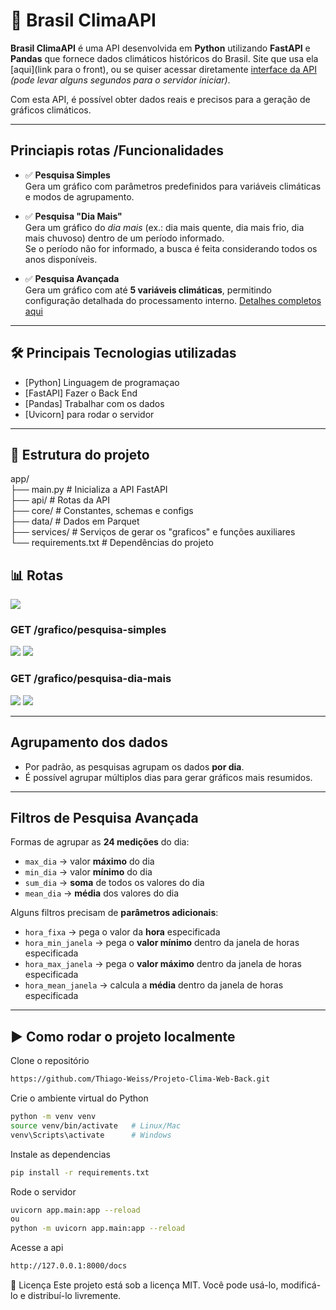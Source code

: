 # 📍 Brasil ClimaAPI

**Brasil ClimaAPI** é uma API desenvolvida em **Python** utilizando **FastAPI** e **Pandas** que fornece dados climáticos históricos do Brasil. Site que usa ela [aqui](link para o front), ou se quiser acessar diretamente [interface da API](https://projeto-clima-web-back.onrender.com/docs) *(pode levar alguns segundos para o servidor iniciar)*.

Com esta API, é possível obter dados reais e precisos para a geração de gráficos climáticos.


---

## Princiapis rotas /Funcionalidades

- ✅ **Pesquisa Simples**  
  Gera um gráfico com parâmetros predefinidos para variáveis climáticas e modos de agrupamento.

- ✅ **Pesquisa "Dia Mais"**  
  Gera um gráfico do *dia mais* (ex.: dia mais quente, dia mais frio, dia mais chuvoso) dentro de um período informado.  
  Se o período não for informado, a busca é feita considerando todos os anos disponíveis.

- ✅ **Pesquisa Avançada**  
  Gera um gráfico com até **5 variáveis climáticas**, permitindo configuração detalhada do processamento interno. [Detalhes completos aqui](##Agrupamento-dos-dados)


---

## 🛠️ Principais Tecnologias utilizadas

- [Python] Linguagem de programaçao
- [FastAPI] Fazer o Back End
- [Pandas] Trabalhar com os dados
- [Uvicorn] para rodar o servidor

---

## 📂 Estrutura do projeto
app/  
├── main.py # Inicializa a API FastAPI  
├── api/ # Rotas da API  
├── core/ # Constantes, schemas e configs  
├── data/ # Dados em Parquet  
├── services/ # Serviços de gerar os "graficos" e funções auxiliares  
└── requirements.txt # Dependências do projeto  


## 📊 Rotas
![](img/docs.png)

### GET /grafico/pesquisa-simples
![](img/pesquisa_simples.png) ![](img/pesquisa_simples_resposta.png)

### GET /grafico/pesquisa-dia-mais
![](img/pesquisa_dia_mais.png) ![](img/pesquisa_dia_mais_resposta.png)

---

## Agrupamento dos dados

- Por padrão, as pesquisas agrupam os dados **por dia**.  
- É possível agrupar múltiplos dias para gerar gráficos mais resumidos.

---

## Filtros de Pesquisa Avançada

Formas de agrupar as **24 medições** do dia:

- `max_dia` → valor **máximo** do dia  
- `min_dia` → valor **mínimo** do dia  
- `sum_dia` → **soma** de todos os valores do dia  
- `mean_dia` → **média** dos valores do dia  

Alguns filtros precisam de **parâmetros adicionais**:

- `hora_fixa` → pega o valor da **hora** especificada    
- `hora_min_janela` → pega o **valor mínimo** dentro da janela de horas especificada    
- `hora_max_janela` → pega o **valor máximo** dentro da janela de horas especificada    
- `hora_mean_janela` → calcula a **média** dentro da janela de horas especificada    

---

## ▶️ Como rodar o projeto localmente

Clone o repositório
```bash
https://github.com/Thiago-Weiss/Projeto-Clima-Web-Back.git
```
Crie o ambiente virtual do Python
```bash
python -m venv venv
source venv/bin/activate   # Linux/Mac
venv\Scripts\activate      # Windows
```
Instale as dependencias
```bash
pip install -r requirements.txt
```
Rode o servidor
```bash
uvicorn app.main:app --reload
ou
python -m uvicorn app.main:app --reload
```
Acesse a api
```bash
http://127.0.0.1:8000/docs
```



📜 Licença
Este projeto está sob a licença MIT. Você pode usá-lo, modificá-lo e distribuí-lo livremente.

